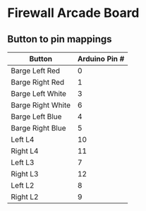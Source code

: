 # Firewall Arcade Board

## Button to pin mappings
| Button            | Arduino Pin # |
| -------------     | ------------- |
| Barge Left Red    | 0             |
| Barge Right Red   | 1             |
| Barge Left White  | 3             |
| Barge Right White | 6             |
| Barge Left Blue   | 4             |
| Barge Right Blue  | 5             |
| Left L4           | 10            |
| Right L4          | 11            |
| Left L3           | 7             |
| Right L3          | 12            |
| Left L2           | 8             |
| Right L2          | 9             |

